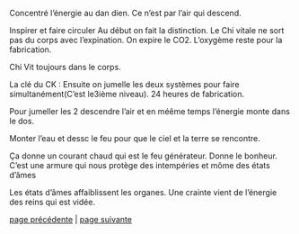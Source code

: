 Concentré l’énergie au dan dien. Ce n’est par l’air qui descend. 

Inspirer et faire circuler
Au début on fait la distinction. Le Chi vitale ne sort pas du corps avec l’expination. On expire le CO2. L’oxygème reste pour la fabrication. 

Chi Vit toujours dans le corps. 

La clé du CK : Ensuite on jumelle les deux systèmes pour faire simultanément(C’est le3ième niveau). 
24 heures de fabrication. 

Pour jumeller les 2 descendre l’air  et en méême temps l’énergie monte dans le dos.

Monter l’eau et dessc le feu pour que le ciel et la terre se rencontre.

Ça donne un courant chaud qui est le feu générateur. 
Donne le bonheur. C’est une armure qui nous protège des intempéries et môme des états d’âmes

Les états d’âmes affaiblissent les organes. 
Une crainte vient de l’énergie des reins qui est vidée.

[page précédente](2024-03-24-03.md) | [page suivante](2024-03-24-05.md)